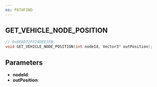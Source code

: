 ```yaml
---
ns: PATHFIND
---
```

## GET_VEHICLE_NODE_POSITION

```c
// 0x8E8D72FF24DEE1FB
void GET_VEHICLE_NODE_POSITION(int nodeId, Vector3* outPosition);
```

## Parameters
* **nodeId**:
* **outPosition**:
